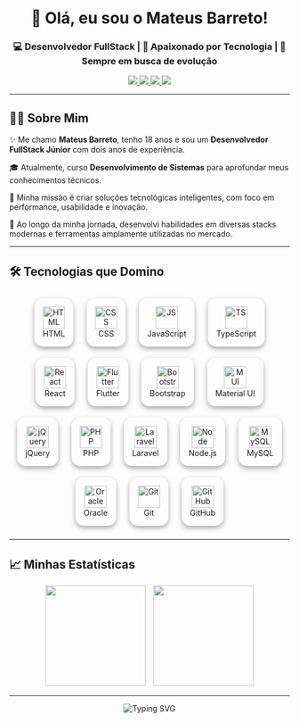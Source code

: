 <h1 align="center">👋 Olá, eu sou o Mateus Barreto!</h1>

<h3 align="center">💻 Desenvolvedor FullStack | 🚀 Apaixonado por Tecnologia | 🎯 Sempre em busca de evolução</h3>

<p align="center">
  <a href="https://www.linkedin.com/in/mtsbarreto" target="_blank">
    <img src="https://img.shields.io/badge/LinkedIn-Perfil-0A66C2?style=for-the-badge&logo=linkedin&logoColor=white" />
  </a>
  <a href="https://www.instagram.com/mateus_barret0/" target="_blank">
    <img src="https://img.shields.io/badge/Instagram-@mateus_barret0-E4405F?style=for-the-badge&logo=instagram&logoColor=white" />
  </a>
  <a href="https://w.app/mateusbarret0" target="_blank">
    <img src="https://img.shields.io/badge/WhatsApp-Contato-25D366?style=for-the-badge&logo=whatsapp&logoColor=white" />
  </a>
  <a href="https://github.com/mateusbarret0" target="_blank">
    <img src="https://img.shields.io/badge/GitHub-mateusbarret0-6e5494?style=for-the-badge&logo=github&logoColor=white" />
  </a>
</p>

---

## 👨‍💼 Sobre Mim

✨ Me chamo **Mateus Barreto**, tenho 18 anos e sou um **Desenvolvedor FullStack Júnior** com dois anos de experiência.

🎓 Atualmente, curso **Desenvolvimento de Sistemas** para aprofundar meus conhecimentos técnicos.

🚀 Minha missão é criar soluções tecnológicas inteligentes, com foco em performance, usabilidade e inovação.

🔧 Ao longo da minha jornada, desenvolvi habilidades em diversas stacks modernas e ferramentas amplamente utilizadas no mercado.

---

## 🛠️ Tecnologias que Domino

<style>
  .tech-card {
    display: inline-block;
    margin: 10px;
    padding: 15px;
    border-radius: 15px;
    background:rgba(31, 31, 31, 0);
    box-shadow: 0 4px 10px rgba(0, 0, 0, 0.34);
    transition: transform 0.3s ease;
    text-align: center;
  }
  .tech-card:hover {
    transform: translateY(-5px) scale(1.05);
  }
  .tech-card img {
    width: 40px;
    height: 40px;
  }
</style>

<p align="center">
  <span class="tech-card"><img src="https://cdn.jsdelivr.net/gh/devicons/devicon/icons/html5/html5-original.svg" alt="HTML"/><br/>HTML</span>
  <span class="tech-card"><img src="https://cdn.jsdelivr.net/gh/devicons/devicon/icons/css3/css3-original.svg" alt="CSS"/><br/>CSS</span>
  <span class="tech-card"><img src="https://cdn.jsdelivr.net/gh/devicons/devicon/icons/javascript/javascript-original.svg" alt="JS"/><br/>JavaScript</span>
  <span class="tech-card"><img src="https://cdn.jsdelivr.net/gh/devicons/devicon/icons/typescript/typescript-original.svg" alt="TS"/><br/>TypeScript</span>
  <span class="tech-card"><img src="https://cdn.jsdelivr.net/gh/devicons/devicon/icons/react/react-original.svg" alt="React"/><br/>React</span>
  <span class="tech-card"><img src="https://cdn.jsdelivr.net/gh/devicons/devicon/icons/flutter/flutter-original.svg" alt="Flutter"/><br/>Flutter</span>
  <span class="tech-card"><img src="https://cdn.jsdelivr.net/gh/devicons/devicon/icons/bootstrap/bootstrap-original.svg" alt="Bootstrap"/><br/>Bootstrap</span>
  <span class="tech-card"><img src="https://cdn.jsdelivr.net/gh/devicons/devicon/icons/materialui/materialui-original.svg" alt="MUI"/><br/>Material UI</span>
  <span class="tech-card"><img src="https://cdn.jsdelivr.net/gh/devicons/devicon/icons/jquery/jquery-original.svg" alt="jQuery"/><br/>jQuery</span>
  <span class="tech-card"><img src="https://cdn.jsdelivr.net/gh/devicons/devicon/icons/php/php-original.svg" alt="PHP"/><br/>PHP</span>
  <span class="tech-card"><img src="https://cdn.jsdelivr.net/gh/devicons/devicon/icons/laravel/laravel-original.svg" alt="Laravel"/><br/>Laravel</span>
  <span class="tech-card"><img src="https://cdn.jsdelivr.net/gh/devicons/devicon/icons/nodejs/nodejs-original.svg" alt="Node"/><br/>Node.js</span>
  <span class="tech-card"><img src="https://cdn.jsdelivr.net/gh/devicons/devicon/icons/mysql/mysql-original.svg" alt="MySQL"/><br/>MySQL</span>
  <span class="tech-card"><img src="https://cdn.jsdelivr.net/gh/devicons/devicon/icons/oracle/oracle-original.svg" alt="Oracle"/><br/>Oracle</span>
  <span class="tech-card"><img src="https://cdn.jsdelivr.net/gh/devicons/devicon/icons/git/git-original.svg" alt="Git"/><br/>Git</span>
  <span class="tech-card"><img src="https://cdn.jsdelivr.net/gh/devicons/devicon/icons/github/github-original.svg" alt="GitHub"/><br/>GitHub</span>
</p>

---

## 📈 Minhas Estatísticas

<p align="center">
  <img src="https://streak-stats.demolab.com/?user=mateusbarret0&theme=tokyonight&hide_border=false&locale=pt_BR" height="180px" />
  <img src="https://github-readme-stats.vercel.app/api/top-langs/?username=mateusbarret0&layout=compact&theme=tokyonight&langs_count=8&custom_title=Linguagens%20Mais%20Usadas" height="180px" style="margin-left:10px"/>
</p>

---

<p align="center">
  <img src="https://readme-typing-svg.demolab.com?font=Fira+Code&size=24&pause=1000&color=00F7FF&center=true&vCenter=true&width=435&lines=Mateus+Barreto+%3A%29;Desenvolvedor+FullStack;Sempre+em+evolução!;Vamos+construir+algo+juntos!" alt="Typing SVG" />
</p>
